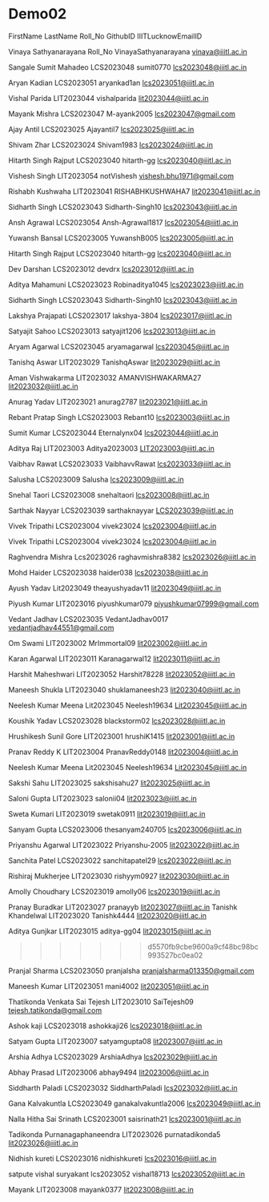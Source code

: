 # Demo02

FirstName LastName Roll_No GithubID IIITLucknowEmailID

Vinaya Sathyanarayana Roll_No VinayaSathyanarayana vinaya@iiitl.ac.in

Sangale Sumit Mahadeo LCS2023048 sumit0770 lcs2023048@iiitl.ac.in

Aryan Kadian LCS2023051 aryankad1an lcs2023051@iiitl.ac.in

Vishal Parida LIT2023044 vishalparida lit2023044@iiitl.ac.in

Mayank Mishra LCS2023047 M-ayank2005 lcs2023047@gmail.com

Ajay Antil LCS2023025 Ajayantil7 lcs2023025@iiitl.ac.in

Shivam Zhar LCS2023024 Shivam1983 lcs2023024@iiitl.ac.in

Hitarth Singh Rajput LCS2023040 hitarth-gg lcs2023040@iiitl.ac.in

Vishesh Singh LIT2023054 notVishesh vishesh.bhu1971@gmail.com

Rishabh Kushwaha LIT2023041 RISHABHKUSHWAHA7
lit2023041@iiitl.ac.in

Sidharth Singh LCS2023043 Sidharth-Singh10 lcs2023043@iiitl.ac.in

Ansh Agrawal LCS2023054 Ansh-Agrawal1817 lcs2023054@iiitl.ac.in

Yuwansh Bansal LCS2023005 YuwanshB005 lcs2023005@iiitl.ac.in

Hitarth Singh Rajput LCS2023040 hitarth-gg lcs2023040@iiitl.ac.in

Dev Darshan LCS2023012 devdrx lcs2023012@iiitl.ac.in

Aditya Mahamuni LCS2023023 Robinaditya1045 lcs2023023@iiitl.ac.in

Sidharth Singh LCS2023043 Sidharth-Singh10 lcs2023043@iiitl.ac.in

Lakshya Prajapati LCS2023017 lakshya-3804 lcs2023017@iiitl.ac.in

Satyajit Sahoo LCS2023013 satyajit1206 lcs2023013@iiitl.ac.in

Aryam Agarwal LCS2023045 aryamagarwal lcs2203045@iiitl.ac.in

Tanishq Aswar LIT2023029 TanishqAswar lit2023029@iiitl.ac.in

Aman Vishwakarma LIT2023032 AMANVISHWAKARMA27 lit2023032@iiitl.ac.in

Anurag Yadav LIT2023021 anurag2787 lit2023021@iiitl.ac.in

Rebant Pratap Singh LCS2023003 Rebant10 lcs2023003@iiitl.ac.in

Sumit Kumar LCS2023044 Eternalynx04 lcs2023044@iiitl.ac.in

Aditya Raj LIT2023003 Aditya2023003 LIT2023003@iiitl.ac.in

Vaibhav Rawat LCS2023033 VaibhavvRawat lcs2023033@iiitl.ac.in

Salusha LCS2023009 Salusha lcs2023009@iiitl.ac.in

Snehal Taori LCS2023008 snehaltaori lcs2023008@iiitl.ac.in

Sarthak Nayyar LCS2023039 sarthaknayyar LCS2023039@iiitl.ac.in

Vivek Tripathi LCS2023004 vivek23024 lcs2023004@iiitl.ac.in

Vivek Tripathi LCS2023004 vivek23024   lcs2023004@iiitl.ac.in

Raghvendra Mishra Lcs2023026 raghavmishra8382 lcs2023026@iiitl.ac.in

Mohd Haider LCS2023038 haider038 lcs2023038@iiitl.ac.in

Ayush Yadav Lit2023049 theayushyadav11 lit2023049@iiitl.ac.in

Piyush Kumar LIT2023016 piyushkumar079 piyushkumar07999@gmail.com

Vedant Jadhav LCS2023035 VedantJadhav0017 vedantjadhav44551@gmail.com 

Om Swami LIT2023002 MrImmortal09 lit2023002@iiitl.ac.in

Karan Agarwal LIT2023011 Karanagarwal12 lit2023011@iiitl.ac.in

Harshit Maheshwari LIT2023052 Harshit78228 lit2023052@iiitl.ac.in

Maneesh Shukla LIT2023040 shuklamaneesh23 lit2023040@iiitl.ac.in

Neelesh Kumar Meena Lit2023045 Neelesh19634 Lit2023045@iiitl.ac.in

Koushik Yadav LCS2023028 blackstorm02 lcs2023028@iiitl.ac.in

Hrushikesh Sunil Gore LIT2023001 hrushiK1415 lit2023001@iiitl.ac.in

Pranav Reddy K LIT2023004 PranavReddy0148 lit2023004@iiitl.ac.in

Neelesh Kumar Meena  Lit2023045 Neelesh19634 Lit2023045@iiitl.ac.in

Sakshi Sahu LIT2023025 sakshisahu27 lit2023025@iiitl.ac.in

Saloni Gupta LIT2023023 salonii04 lit2023023@iiitl.ac.in

Sweta Kumari LIT2023019 swetak0911 lit2023019@iiitl.ac.in

Sanyam Gupta  LCS2023006  thesanyam240705  lcs2023006@iiitl.ac.in

Priyanshu Agarwal  LIT2023022   Priyanshu-2005  lit2023022@iiitl.ac.in

Sanchita Patel LCS2023022 sanchitapatel29 lcs2023022@iiitl.ac.in

Rishiraj Mukherjee LIT2023030 rishyym0927 lit2023030@iiitl.ac.in

Amolly Choudhary LCS2023019 amolly06 lcs2023019@iiitl.ac.in

Pranay Buradkar LIT2023027 pranayyb lit2023027@iiitl.ac.in
Tanishk Khandelwal LIT2023020 Tanishk4444 lit2023020@iiitl.ac.in

Aditya Gunjkar LIT2023015 aditya-gg04 lit2023015@iiitl.ac.in
>>>>>>> d5570fb9cbe9600a9cf48bc98bc993527bc0ea02

Pranjal Sharma LCS2023050 pranjalsha pranjalsharma013350@gmail.com

Maneesh Kumar LIT2023051 mani4002 lit2023051@iiitl.ac.in

Thatikonda Venkata Sai Tejesh LIT2023010 SaiTejesh09 tejesh.tatikonda@gmail.com

Ashok kaji LCS2023018 ashokkaji26 lcs2023018@iiitl.ac.in

Satyam Gupta LIT2023007 satyamgupta08 lit2023007@iiitl.ac.in

Arshia Adhya LCS2023029 ArshiaAdhya lcs2023029@iiitl.ac.in 

Abhay Prasad LIT2023006 abhay9494 lit2023006@iiitl.ac.in

Siddharth Paladi LCS2023032 SiddharthPaladi lcs2023032@iiitl.ac.in

Gana Kalvakuntla LCS2023049 ganakalvakuntla2006 lcs2023049@iiitl.ac.in

Nalla Hitha Sai Srinath LCS2023001 saisrinath21 lcs2023001@iiitl.ac.in

Tadikonda Purnanagaphaneendra LIT2023026 purnatadikonda5 lit2023026@iiitl.ac.in

Nidhish kureti LCS2023016 nidhishkureti lcs2023016@iiitl.ac.in

satpute vishal suryakant lcs2023052 vishal18713 lcs2023052@iiitl.ac.in

Mayank LIT2023008 mayank0377 lit2023008@iiitl.ac.in
